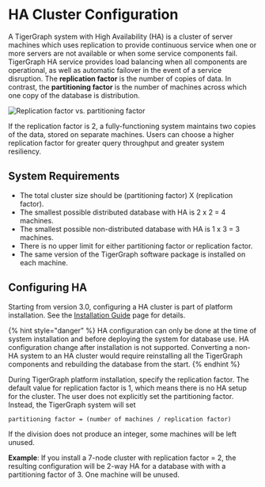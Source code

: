 # HA Cluster Configuration

A TigerGraph system with High Availability \(HA\) is a cluster of server machines which uses replication to provide continuous service when one or more servers are not available or when some service components fail. TigerGraph HA service provides load balancing when all components are operational, as well as automatic failover in the event of a service disruption. The **replication factor** is the number of copies of data. In contrast, the **partitioning factor** is the number of machines across which one copy of the database is distribution.

![Replication factor vs. partitioning factor](../../../.gitbook/assets/cluster_arch.png)

If the replication factor is 2, a fully-functioning system maintains two copies of the data, stored on separate machines. Users can choose a higher replication factor for greater query throughput and greater system resiliency.

## System Requirements

* The total cluster size should be \(partitioning factor\) X \(replication factor\).
* The smallest possible distributed database with HA is 2 x 2 = 4 machines.
* The smallest possible non-distributed database with HA is 1 x 3 = 3 machines.
* There is no upper limit for either partitioning factor or replication factor.
* The same version of the TigerGraph software package is installed on each machine.

## Configuring HA

Starting from version 3.0, configuring a HA cluster is part of platform installation. See the [Installation Guide](install.md) page for details.

{% hint style="danger" %}
HA configuration can only be done at the time of system installation and before deploying the system for database use. HA configuration change after installation is not supported. Converting a non-HA system to an HA cluster would require reinstalling all the TigerGraph components and rebuilding the database from the start.
{% endhint %}

During TigerGraph platform installation, specify the replication factor. The default value for replication factor is 1, which means there is no HA setup for the cluster. The user does not explicitly set the partitioning factor. Instead, the TigerGraph system will set

`partitioning factor = (number of machines / replication factor)`

If the division does not produce an integer, some machines will be left unused.

**Example**: If you install a 7-node cluster with replication factor = 2, the resulting configuration will be 2-way HA for a database with with a partitioning factor of 3. One machine will be unused.



### 

